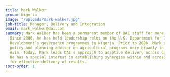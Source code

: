 ```yaml
---
title: Mark Walker
group: Nigeria
image: "/uploads/mark-walker.jpg"
job-title: Manager, Delivery and Integration
email: mark_walker@dai.com
summary: Mark Walker has been a permanent member of DAI staff for more than 20 years.
  Since 2006, he has held leadership roles on the U.K. Department for International
  Development’s governance programmes in Nigeria. Prior to 2006, Mark served as a
  policy and planning advisor on agricultural programs more broadly in Africa and
  Asia. Today, Mark leads DAI’s approach to adaptive delivery across our Nigeria portfolio.
  He has a special interest in establishing synergies within and across programmes
  for effective delivery of results.
sort-order: 1
---
```


